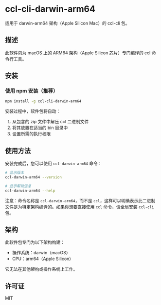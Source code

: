 # ccl-cli-darwin-arm64

适用于 darwin-arm64 架构（Apple Silicon Mac）的 ccl-cli 包。

## 描述

此软件包为 macOS 上的 ARM64 架构（Apple Silicon 芯片）专门编译的 ccl 命令行工具。

## 安装

### 使用 npm 安装（推荐）

```bash
npm install -g ccl-cli-darwin-arm64
```

安装过程中，软件包将自动：
1. 从包含的 zip 文件中解压 ccl 二进制文件
2. 将其放置在适当的 bin 目录中
3. 设置所需的执行权限

## 使用方法

安装完成后，您可以使用 `ccl-darwin-arm64` 命令：

```bash
# 显示版本
ccl-darwin-arm64 --version

# 显示帮助信息
ccl-darwin-arm64 --help
```

注意：命令名称是 `ccl-darwin-arm64`，而不是 `ccl`，这样可以明确表示此二进制文件是为特定架构编译的。如果你想要直接使用 `ccl` 命令，请全局安装 `ccl-cli` 包。

## 架构

此软件包专门为以下架构构建：
- 操作系统：darwin（macOS）
- CPU：arm64（Apple Silicon）

它无法在其他架构或操作系统上工作。

## 许可证

MIT